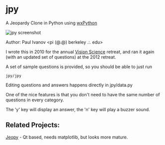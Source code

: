 jpy
===
A Jeopardy Clone in Python using [wxPython](http://www.wxpython.org/)

![jpy screenshot](https://raw.github.com/ivanov/jpy/jpy.png)

Author: Paul Ivanov <pi (@.@) berkeley .:. edu>

I wrote this in 2010 for the annual [Vision
Science](http://vision.berkeley.edu/) retreat, and ran it again (with an
updated set of questions) at the 2012 retreat.

A set of sample questions is provided, so you should be able to just run 

    jpy/jpy

Editing questions and answers happens directly in jpy/data.py

One of the nice features is that you don't need to have the same number of
questions in every category.

The 'y' key will display an answer, the 'n' key will play a buzzer sound.

Related Projects:
-----------------

[Jeopy](https://github.com/dfilimon/Jeopy) - Qt based, needs matplotlib, but
looks more mature.
